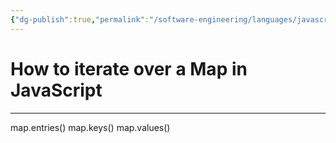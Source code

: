 ```yaml
---
{"dg-publish":true,"permalink":"/software-engineering/languages/javascript/iterate-over-a-map/","tags":["code/javascript"],"created":"2023-07-20T07:21:03.053-05:00","updated":"2023-09-08T06:05:41.948-05:00"}
---
```


# How to iterate over a Map in JavaScript

---
map.entries()
map.keys()
map.values()